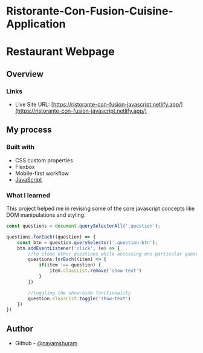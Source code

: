 # Ristorante-Con-Fusion-Cuisine-Application
# Restaurant Webpage

## Overview

### Links

- Live Site URL: [https://ristorante-con-fusion-javascript.netlify.app/](https://ristorante-con-fusion-javascript.netlify.app/)

## My process

### Built with

- CSS custom properties
- Flexbox
- Mobile-first workflow
- [JavaScript](https://www.javascript.com/)

### What I learned

This project helped me in revising some of the core javascript concepts like DOM manipulations and styling.

```js
const questions = document.querySelectorAll('.question');

questions.forEach((question) => {
    const btn = question.querySelector('.question-btn');
    btn.addEventListener('click', (e) => {
        //to close other questions while accessing one particular question
        questions.forEach((item) => {
            if(item !== question) {
                item.classList.remove('show-text')
            }
        })

        //toggling the show-hide functionality
        question.classList.toggle('show-text')
    })
})

```
## Author

- Github - [@navamshuram](https://github.com/navamshuram)






 
